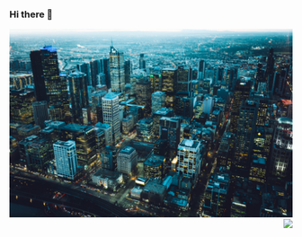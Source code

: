 ### Hi there 👋
![image](pexels-photo-2246476.jpeg)
<img align="right" src="https://github-readme-stats.vercel.app/api?username=except-xu&show_icons=true&icon_color=CE1D2D&text_color=718096&bg_color=ffffff&hide_title=true" />

<!--
**except-xu/except-xu** is a ✨ _special_ ✨ repository because its `README.md` (this file) appears on your GitHub profile.

Here are some ideas to get you started:

- 🔭 I’m currently working on ...
- 🌱 I’m currently learning ...
- 👯 I’m looking to collaborate on ...
- 🤔 I’m looking for help with ...
- 💬 Ask me about ...
- 📫 How to reach me: ...
- 😄 Pronouns: ...
- ⚡ Fun fact: ...
-->


